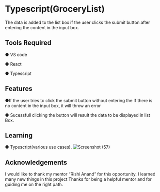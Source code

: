 
#  Typescript(GroceryList)
The data is added to the list box if the user clicks the submit button after entering the content in the input box.
 
 
## Tools Required
● VS code

● React

● Typescript



## Features
●If the user tries to click the submit button without entering the 
If there is no content in the input box, it will throw an error 

● Sucessfull clicking the button will result the data to 
 be displayed in list Box.



## Learning

● Typescript(various use cases).
![Screenshot (57)](https://user-images.githubusercontent.com/113659313/213984610-c7618164-d5fd-4479-8401-f0c35b046c0f.png)



## Acknowledgements


I would like to thank my mentor “Rishi Anand” for this
opportunity. I learned many new things in this project
Thanks for being a helpful mentor and for guiding me on
the right path.












